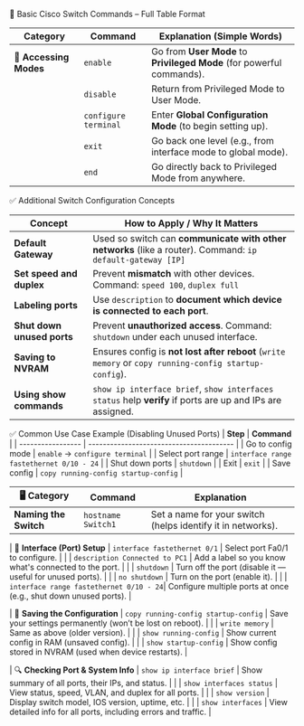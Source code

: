 🧾 Basic Cisco Switch Commands – Full Table Format

| **Category**           | **Command**          | **Explanation (Simple Words)**                                        |
| ---------------------- | -------------------- | --------------------------------------------------------------------- |
| 🔐 **Accessing Modes** | `enable`             | Go from **User Mode** to **Privileged Mode** (for powerful commands). |
|                        | `disable`            | Return from Privileged Mode to User Mode.                             |
|                        | `configure terminal` | Enter **Global Configuration Mode** (to begin setting up).            |
|                        | `exit`               | Go back one level (e.g., from interface mode to global mode).         |
|                        | `end`                | Go directly back to Privileged Mode from anywhere.                    |

✅ Additional Switch Configuration Concepts

| **Concept**                | **How to Apply / Why It Matters**                                                                          |
| -------------------------- | ---------------------------------------------------------------------------------------------------------- |
| **Default Gateway**        | Used so switch can **communicate with other networks** (like a router). Command: `ip default-gateway [IP]` |
| **Set speed and duplex**   | Prevent **mismatch** with other devices. Command: `speed 100`, `duplex full`                               |
| **Labeling ports**         | Use `description` to **document which device is connected to each port**.                                  |
| **Shut down unused ports** | Prevent **unauthorized access**. Command: `shutdown` under each unused interface.                          |
| **Saving to NVRAM**        | Ensures config is **not lost after reboot** (`write memory` or `copy running-config startup-config`).      |
| **Using show commands**    | `show ip interface brief`, `show interfaces status` help **verify** if ports are up and IPs are assigned.  |

✅ Common Use Case Example (Disabling Unused Ports)
| **Step**          | **Command**                              |
| ----------------- | ---------------------------------------- |
| Go to config mode | `enable` → `configure terminal`          |
| Select port range | `interface range fastethernet 0/10 - 24` |
| Shut down ports   | `shutdown`                               |
| Exit              | `exit`                                   |
| Save config       | `copy running-config startup-config`     |

| 🖥️ **Category**                 | **Command**                             | **Explanation** |
|-------------------------------|-----------------------------------------|-----------------|
| **Naming the Switch**         | `hostname Switch1`                      | Set a name for your switch (helps identify it in networks). |

| 🔌 **Interface (Port) Setup** | `interface fastethernet 0/1`            | Select port Fa0/1 to configure. |
|                               | `description Connected to PC1`         | Add a label so you know what's connected to the port. |
|                               | `shutdown`                              | Turn off the port (disable it — useful for unused ports). |
|                               | `no shutdown`                           | Turn on the port (enable it). |
|                               | `interface range fastethernet 0/10 - 24`| Configure multiple ports at once (e.g., shut down unused ports). |

| 💾 **Saving the Configuration** | `copy running-config startup-config`    | Save your settings permanently (won’t be lost on reboot). |
|                               | `write memory`                          | Same as above (older version). |
|                               | `show running-config`                   | Show current config in RAM (unsaved config). |
|                               | `show startup-config`                   | Show config stored in NVRAM (used when device restarts). |

| 🔍 **Checking Port & System Info** | `show ip interface brief`             | Show summary of all ports, their IPs, and status. |
|                               | `show interfaces status`                | View status, speed, VLAN, and duplex for all ports. |
|                               | `show version`                          | Display switch model, IOS version, uptime, etc. |
|                               | `show interfaces`                       | View detailed info for all ports, including errors and traffic. |


